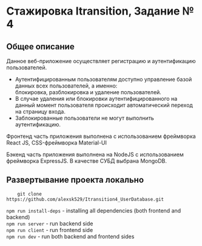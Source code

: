 # Стажировка Itransition, Задание № 4

## Общее описание

Данное веб-приложение осуществляет регистрацию и аутентификацию пользователей.<br/>
- Аутентифицированным пользователям доступно управление базой данных всех пользователей, а именно:<br/>
блокировка, разблокировка и удаление пользователей.<br/>
- В случае удаления или блокировки аутентифицированного на данный момент пользователя происходит автоматический переход на страницу входа.<br/>
- Заблокированные пользователи не могут выполнить аутентификацию.

Фронтенд часть приложения выполнена с использованием фреймворка React JS, CSS-фреймворка Material-UI

Бэкенд часть приложения выполнена на NodeJS с использованием фреймворка ExpressJS.
В качестве СУБД выбрана MongoDB.

## Развертывание проекта локально
```
    git clone https://github.com/alexsk529/Itransition4_UserDatabase.git
```
``` npm run install-deps ``` - installing all dependencies (both frontend and backend) <br/>
``` npm run server ``` - run backend side <br/>
``` npm run client ``` - run frontend side <br/>
``` npm run dev ``` - run both backend and frontend sides
